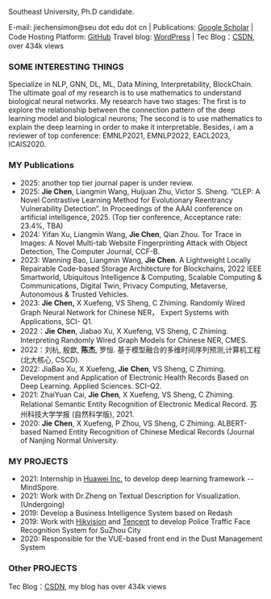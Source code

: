 
<!-- <div align="center">
    <img width="35%"  src="assets/img/catcoding.gif" alt="catcoding" />

</div> -->

Southeast University, Ph.D candidate.

E-mail: jiechensimon@seu dot edu dot cn | Publications: [Google Scholar](https://scholar.google.com/citations?user=29wfilcAAAAJ&hl=zh-CN) | Code Hosting Platform: [GitHub](https://github.com/JiechenSimon) 
Travel blog: [WordPress](https://idiotprofessorchen.wordpress.com/) | Tec Blog：[CSDN](https://drchen.blog.csdn.net/), over 434k views 

### SOME INTERESTING THINGS
Specialize in NLP, GNN, DL, ML, Data Mining, Interpretability, BlockChain. 
The ultimate goal of my research is to use mathematics to understand biological neural networks. My research have two stages: The first is to explore the relationship between the connection pattern of the deep learning model and biological neurons; The second is to use mathematics to explain the deep learning in order to make it interpretable. Besides, i am a reviewer of top conference: EMNLP2021, EMNLP2022, EACL2023, ICAIS2020.


### MY Publications
- 2025: another top tier journal paper is under review.
- 2025: **Jie Chen**, Liangmin Wang, Huijuan Zhu, Victor S. Sheng. ”CLEP: A Novel Contrastive Learning Method for Evolutionary Reentrancy Vulnerability Detection”. In Proceedings of the AAAI conference on artificial intelligence, 2025. (Top tier conference, Acceptance rate:  23.4%, TBA) 
- 2024: Yifan Xu, Liangmin Wang, **Jie Chen**, Qian Zhou. Tor Trace in Images: A Novel Multi-tab Website Fingerprinting Attack with Object Detection, The Computer Journal, CCF-B.
- 2023: Wanning Bao, Liangmin Wang, **Jie Chen**. A Lightweight Locally Repairable Code-based Storage Architecture for Blockchains, 2022 IEEE Smartworld, Ubiquitous Intelligence & Computing, Scalable Computing & Communications, Digital Twin, Privacy Computing, Metaverse, Autonomous & Trusted Vehicles.
- 2023: **Jie** **Chen,** X Xuefeng, VS Sheng, C Zhiming. Randomly Wired Graph Neural Network for Chinese NER， Expert Systems with Applications, SCI- Q1.
- 2022：**Jie** **Chen**, Jiabao Xu, X Xuefeng, VS Sheng, C Zhiming. Interpreting Randomly Wired Graph Models for Chinese NER, CMES.
- 2022：刘杭, 殷歆, **陈杰**, 罗恒. 基于模型融合的多维时间序列预测,计算机工程(北大核心, CSCD).
- 2022: JiaBao Xu, X Xuefeng, **Jie** **Chen**,  VS Sheng, C Zhiming. Development and Application of Electronic Health Records Based on Deep Learning. Applied Sciences. SCI-Q2.
- 2021: ZhaiYuan Cai, **Jie** **Chen**, X Xuefeng, VS Sheng, C Zhiming. Relational Semantic Entity Recognition of Electronic Medical Record. 苏州科技大学学报 (自然科学版), 2021. 
- 2020: **Jie** **Chen**, X Xuefeng, P Zhou, VS Sheng, C Zhiming. ALBERT-based Named Entity Recognition of Chinese Medical Records (Journal of Nanjing Normal University.

### MY PROJECTS
- 2021: Internship in [Huawei Inc.](https://www.huawei.com/en/corporate-information) to develop deep learning framework -- MindSpore.
- 2021: Work with Dr.Zheng on Textual Description for Visualization. (Undergoing)
- 2019: Develop a Business Intelligence System based on Redash
- 2019: Work with [Hikvision](https://www.hikvision.com/en/) and [Tencent](https://www.tencent.com/zh-cn) to develop Police Traffic Face Recognition System for SuZhou City
- 2020: Responsible for the VUE-based front end in the Dust Management System

### Other PROJECTS
Tec Blog：[CSDN](https://drchen.blog.csdn.net/), my blog has over 434k views 






